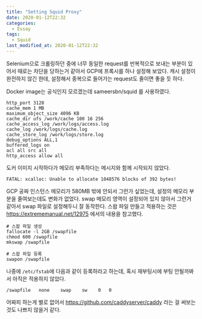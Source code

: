```yaml
---
title: "Setting Squid Proxy"
date: 2020-01-12T22:32
categories:
  - Essay
tags:
  - Squid
last_modified_at: 2020-01-12T22:32
---
```


Selenium으로 크롤링하던 중에 너무 동일한 request를 반복적으로 보내는 부분이 있어서 때로는 차단을 당하는거 같아서
GCP에 프록시를 하나 설정해 보았다. 캐시 설정이 완전하지 않긴 한데, 설정해서 중복으로 들어가는 request도 줄이면 좋을 듯 하다.

Docker image는 공식인지 모르겠는데 sameersbn/squid 를 사용하였다.

```
http_port 3128
cache_mem 1 MB
maximum_object_size 4096 KB
cache_dir ufs /work/cache 100 16 256
cache_access_log /work/logs/access.log
cache_log /work/logs/cache.log
cache_store_log /work/logs/store.log
debug_options ALL,1
buffered_logs on
acl all src all 
http_access allow all
```

도커 이미지 시작하다가 메모리 부족하다는 메시지와 함께 시작되지 않았다.

```
FATAL: xcalloc: Unable to allocate 1048576 blocks of 392 bytes!
```

GCP 공짜 인스턴스 메모리가 580MB 밖에 안되서 그런가 싶었는데, 설정의 메모리 부분을 줄여보는데도 변화가 없었다.
swap 메모리 영역이 설정되어 있지 않아서 그런거 같아서 swap 파일로 설정해두니 잘 동작한다. 
스왑 파일 만들고 적용하는 것은 https://extrememanual.net/12975 에서의 내용을 참고했다.


```
# 스왑 파일 생성
fallocate -l 2GB /swapfile  
chmod 600 /swapfile
mkswap /swapfile

# 스왑 파일 등록
swapon /swapfile
```

나중에 `/etc/fstab`에 다음과 같이 등록하라고 하는데, 혹시 재부팅시에 부팅 안될까봐서 아직은 적용하지 않았다.
```
/swapfile   none    swap    sw    0   0
```



어짜피 하는게 별로 없어서 https://github.com/caddyserver/caddy 라는 걸 써보는 것도 나쁘지 않을거 같다.